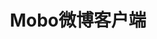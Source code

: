 ---
description: 界面简洁，功能足够，中规中矩，在现在的浮躁环境中有这份坚持也难能可贵。
layout: post
results:
- primaryGenreName: Social Networking
  version: '1.0'
  artworkUrl100: http://a528.phobos.apple.com/us/r1000/008/Purple2/v4/6c/93/e8/6c93e8e2-957a-1021-3b09-97d6b5d5a9cd/mzl.twbqgjgc.png
  trackViewUrl: https://itunes.apple.com/cn/app/mobo-wei-bo-ke-hu-duan/id660667340?mt=8&uo=4
  artworkUrl60: http://a554.phobos.apple.com/us/r1000/005/Purple/v4/cd/33/26/cd332610-321f-d301-e68e-d2652c586f04/Icon.png
  userRatingCountForCurrentVersion: 1
  sellerName: Yuanfan Ke
  supportedDevices:
  - iPadFourthGen
  - iPadThirdGen
  - iPhone4S
  - iPhone4
  - iPadThirdGen4G
  - iPadMini
  - iPodTouchourthGen
  - iPhone5
  - iPadWifi
  - iPadFourthGen4G
  - iPad2Wifi
  - iPhone-3GS
  - iPadMini4G
  - iPad23G
  - iPad3G
  - iPodTouchThirdGen
  - iPodTouchFifthGen
  genres:
  - 社交
  trackName: Mobo微博客户端
  description: "“响应迅捷、简洁优雅” \n—— 一试难忘的新浪微博体验。\n\n\n1. 难以置信的响应速度，一个字——快。\n2.
    好玩有趣的图片浏览，特别适合浏览长微博。\n3. 精心设计的文字排版，最佳的阅读体验。\n4. 美丽动人的用户界面，贴心顺手的交互操作。\n\n\n2013年最值得拥有的微博伙伴。\n\n更多功能，敬请期待。"
  price: 0
  trackId: 660667340
  releaseDate: '2013-06-18T11:17:53Z'
  screenshotUrls:
  - http://a2.mzstatic.com/us/r1000/034/Purple/v4/d1/61/35/d16135c7-694d-cc62-a9a5-7244b46f7188/mzl.uwnscnms.1136x1136-75.jpg
  - http://a5.mzstatic.com/us/r1000/030/Purple/v4/c7/e2/ff/c7e2ff91-db13-9778-efaf-dca6b632a706/mzl.dpbxrarw.1136x1136-75.jpg
  - http://a2.mzstatic.com/us/r1000/035/Purple/v4/d0/3d/54/d03d5404-fb7b-a39d-e44d-9bdc52814146/mzl.eflygfal.1136x1136-75.jpg
  - http://a5.mzstatic.com/us/r1000/051/Purple/v4/d4/09/8b/d4098b6e-e372-1b74-46c8-b03b8a145d40/mzl.dtzryoxg.1136x1136-75.jpg
  artistViewUrl: https://itunes.apple.com/cn/artist/yuanfan-ke/id660667343?uo=4
  primaryGenreId: 6005
  averageUserRatingForCurrentVersion: 1
  kind: software
  fileSizeBytes: '9710158'
  bundleId: com.keandye.Mobo
  trackContentRating: 4+
  artistName: Yuanfan Ke
  contentAdvisoryRating: 4+
  isGameCenterEnabled: false
  trackCensoredName: Mobo微博客户端
  languageCodesISO2A:
  - EN
  - ZH
  - ZH
  features: &a []
  wrapperType: software
  artworkUrl512: http://a528.phobos.apple.com/us/r1000/008/Purple2/v4/6c/93/e8/6c93e8e2-957a-1021-3b09-97d6b5d5a9cd/mzl.twbqgjgc.png
  formattedPrice: 免费
  artistId: 660667343
  genreIds:
  - '6005'
  currency: CNY
  ipadScreenshotUrls: *a
category: 社交
tags: tag1
resultCount: 1
title: Mobo微博客户端

---